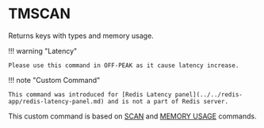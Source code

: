 # TMSCAN

Returns keys with types and memory usage.

!!! warning "Latency"

    Please use this command in OFF-PEAK as it cause latency increase.

!!! note "Custom Command"

    This command was introduced for [Redis Latency panel](../../redis-app/redis-latency-panel.md) and is not a part of Redis server.

This custom command is based on [SCAN](https://redis.io/commands/scan) and [MEMORY USAGE](https://redis.io/commands/memory-usage) commands.
